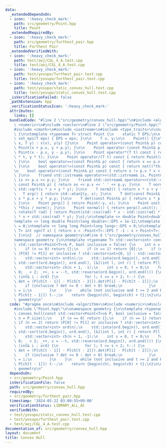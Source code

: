 ```yaml
---
data:
  _extendedDependsOn:
  - icon: ':heavy_check_mark:'
    path: src/geometry/Point.hpp
    title: Point
  _extendedRequiredBy:
  - icon: ':heavy_check_mark:'
    path: src/geometry/furthest_pair.hpp
    title: Furthest Pair
  _extendedVerifiedWith:
  - icon: ':heavy_check_mark:'
    path: test/aoj/CGL_4_A.test.cpp
    title: test/aoj/CGL_4_A.test.cpp
  - icon: ':heavy_check_mark:'
    path: test/yosupo/furthest_pair.test.cpp
    title: test/yosupo/furthest_pair.test.cpp
  - icon: ':heavy_check_mark:'
    path: test/yosupo/static_convex_hull.test.cpp
    title: test/yosupo/static_convex_hull.test.cpp
  _isVerificationFailed: false
  _pathExtension: hpp
  _verificationStatusIcon: ':heavy_check_mark:'
  attributes:
    links: []
  bundledCode: "#line 2 \"src/geometry/convex_hull.hpp\"\n#include <algorithm>\n#include\
    \ <numeric>\n#include <vector>\n#line 2 \"src/geometry/Point.hpp\"\n#include <cassert>\n\
    #include <cmath>\n#include <iostream>\n#include <type_traits>\n\nnamespace geometry\
    \ {\n\ntemplate <typename T> struct Point {\n    static T EPS;\n\n    static void\
    \ set_eps(T eps) { EPS = eps; }\n\n    T x, y;\n\n    Point() {}\n\n    Point(T\
    \ x, T y) : x(x), y(y) {}\n\n    Point operator+(const Point& p) const { return\
    \ Point(x + p.x, y + p.y); }\n\n    Point operator-(const Point& p) const { return\
    \ Point(x - p.x, y - p.y); }\n\n    Point operator*(T t) const { return Point(x\
    \ * t, y * t); }\n\n    Point operator/(T t) const { return Point(x / t, y / t);\
    \ }\n\n    bool operator==(const Point& p) const { return x == p.x and y == p.y;\
    \ }\n\n    bool operator!=(const Point& p) const { return not((*this) == p); }\n\
    \n    bool operator<(const Point& p) const { return x != p.x ? x < p.x : y < p.y;\
    \ }\n\n    friend std::istream& operator>>(std::istream& is, Point& p) { return\
    \ is >> p.x >> p.y; }\n\n    friend std::ostream& operator<<(std::ostream& os,\
    \ const Point& p) { return os << p.x << ' ' << p.y; }\n\n    T norm() { return\
    \ std::sqrt(x * x + y * y); }\n\n    T norm2() { return x * x + y * y; }\n\n \
    \   T arg() { return std::atan2(y, x); }\n\n    T dot(const Point& p) { return\
    \ x * p.x + y * p.y; }\n\n    T det(const Point& p) { return x * p.y - y * p.x;\
    \ }\n\n    Point perp() { return Point(-y, x); }\n\n    Point unit() { return\
    \ *this / norm(); }\n\n    Point normal() { return perp().unit(); }\n\n    Point\
    \ rotate(T rad) { return Point(std::cos(rad) * x - std::sin(rad) * y, std::sin(rad)\
    \ * x + std::cos(rad) * y); }\n};\n\ntemplate <> double Point<double>::EPS = 1e-9;\n\
    template <> long double Point<long double>::EPS = 1e-12;\ntemplate <> int Point<int>::EPS\
    \ = 0;\ntemplate <> long long Point<long long>::EPS = 0;\n\ntemplate <typename\
    \ T> int sgn(T x) { return x < -Point<T>::EPS ? -1 : x > Point<T>::EPS ? 1 : 0;\
    \ }\n\n}  // namespace geometry\n#line 6 \"src/geometry/convex_hull.hpp\"\n\n\
    namespace geometry {\n\ntemplate <typename T> std::vector<int> convex_hull(const\
    \ std::vector<Point<T>>& P, bool inclusive = false) {\n    int n = P.size();\n\
    \    if (n == 0) return {};\n    if (n == 1) return {0};\n    if (n == 2) return\
    \ (P[0] != P[1] or inclusive ? std::vector<int>{0, 1} : std::vector<int>{0});\n\
    \    std::vector<int> ord(n);\n    std::iota(ord.begin(), ord.end(), 0);\n   \
    \ std::sort(ord.begin(), ord.end(), [&](int l, int r) { return P[l] < P[r]; });\n\
    \    std::vector<int> ch(n + 1, -1);\n    int s = 0, t = 0;\n    for (int _ =\
    \ 0; _ < 2; _++, s = --t, std::reverse(ord.begin(), ord.end())) {\n        for\
    \ (int& i : ord) {\n            for (; t >= s + 2; t--) {\n                auto\
    \ det = (P[ch[t - 1]] - P[ch[t - 2]]).det(P[i] - P[ch[t - 2]]);\n            \
    \    if (inclusive ? det >= 0 : det > 0) break;\n            }\n            ch[t++]\
    \ = i;\n        }\n    }\n    while (not inclusive and t >= 2 and P[ch[0]] ==\
    \ P[ch[t - 1]]) t--;\n    return {begin(ch), begin(ch) + t};\n}\n\n}  // namespace\
    \ geometry\n"
  code: "#pragma once\n#include <algorithm>\n#include <numeric>\n#include <vector>\n\
    #include \"Point.hpp\"\n\nnamespace geometry {\n\ntemplate <typename T> std::vector<int>\
    \ convex_hull(const std::vector<Point<T>>& P, bool inclusive = false) {\n    int\
    \ n = P.size();\n    if (n == 0) return {};\n    if (n == 1) return {0};\n   \
    \ if (n == 2) return (P[0] != P[1] or inclusive ? std::vector<int>{0, 1} : std::vector<int>{0});\n\
    \    std::vector<int> ord(n);\n    std::iota(ord.begin(), ord.end(), 0);\n   \
    \ std::sort(ord.begin(), ord.end(), [&](int l, int r) { return P[l] < P[r]; });\n\
    \    std::vector<int> ch(n + 1, -1);\n    int s = 0, t = 0;\n    for (int _ =\
    \ 0; _ < 2; _++, s = --t, std::reverse(ord.begin(), ord.end())) {\n        for\
    \ (int& i : ord) {\n            for (; t >= s + 2; t--) {\n                auto\
    \ det = (P[ch[t - 1]] - P[ch[t - 2]]).det(P[i] - P[ch[t - 2]]);\n            \
    \    if (inclusive ? det >= 0 : det > 0) break;\n            }\n            ch[t++]\
    \ = i;\n        }\n    }\n    while (not inclusive and t >= 2 and P[ch[0]] ==\
    \ P[ch[t - 1]]) t--;\n    return {begin(ch), begin(ch) + t};\n}\n\n}  // namespace\
    \ geometry\n"
  dependsOn:
  - src/geometry/Point.hpp
  isVerificationFile: false
  path: src/geometry/convex_hull.hpp
  requiredBy:
  - src/geometry/furthest_pair.hpp
  timestamp: '2024-05-22 03:00:55+09:00'
  verificationStatus: LIBRARY_ALL_AC
  verifiedWith:
  - test/yosupo/static_convex_hull.test.cpp
  - test/yosupo/furthest_pair.test.cpp
  - test/aoj/CGL_4_A.test.cpp
documentation_of: src/geometry/convex_hull.hpp
layout: document
title: Convex Hull
---
```

